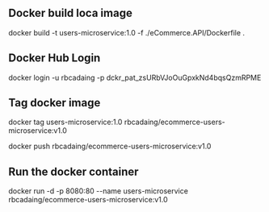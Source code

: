 ﻿## Docker build loca image
docker build -t users-microservice:1.0 -f ./eCommerce.API/Dockerfile .

## Docker Hub Login

docker login -u rbcadaing -p dckr_pat_zsURbVJoOuGpxkNd4bqsQzmRPME

## Tag docker image
docker tag users-microservice:1.0 rbcadaing/ecommerce-users-microservice:v1.0

docker push rbcadaing/ecommerce-users-microservice:v1.0

## Run the docker container

docker run -d -p 8080:80 --name users-microservice rbcadaing/ecommerce-users-microservice:v1.0
